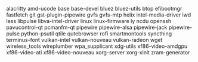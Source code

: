 alacritty
amd-ucode
base
base-devel
bluez
bluez-utils
btop
efibootmgr
fastfetch
git
gst-plugin-pipewire
gvfs
gvfs-mtp
helix
intel-media-driver
iwd
less
libpulse
libva-intel-driver
linux
linux-firmware
ly
ncdu
openssh
pavucontrol-qt
pcmanfm-qt
pipewire
pipewire-alsa
pipewire-jack
pipewire-pulse
python-psutil
qtile
qutebrowser
rofi
smartmontools
syncthing
terminus-font
vulkan-intel
vulkan-nouveau
vulkan-radeon
wget
wireless_tools
wireplumber
wpa_supplicant
xdg-utils
xf86-video-amdgpu
xf86-video-ati
xf86-video-nouveau
xorg-server
xorg-xinit
zram-generator

